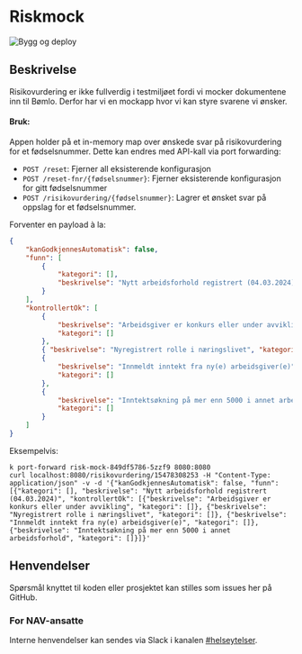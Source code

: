 # Riskmock

![Bygg og deploy](https://github.com/navikt/helse-sparkel-institusjonsopphold/workflows/Bygg%20og%20deploy/badge.svg)

## Beskrivelse

Risikovurdering er ikke fullverdig i testmiljøet fordi vi mocker dokumentene inn til Bømlo. Derfor har vi en mockapp
hvor vi kan styre svarene vi ønsker.

#### Bruk:

Appen holder på et in-memory map over ønskede svar på risikovurdering for et fødselsnummer. Dette kan endres med API-kall via port forwarding:

-   `POST /reset`: Fjerner all eksisterende konfigurasjon
-   `POST /reset-fnr/{fødselsnummer}`: Fjerner eksisterende konfigurasjon for gitt fødselsnummer
-   `POST /risikovurdering/{fødselsnummer}`: Lagrer et ønsket svar på oppslag for et fødselsnummer.

Forventer en payload à la:

```json
{
    "kanGodkjennesAutomatisk": false,
    "funn": [
        {
            "kategori": [],
            "beskrivelse": "Nytt arbeidsforhold registrert (04.03.2024)"
        }
    ],
    "kontrollertOk": [
        {
            "beskrivelse": "Arbeidsgiver er konkurs eller under avvikling",
            "kategori": []
        },
        { "beskrivelse": "Nyregistrert rolle i næringslivet", "kategori": [] },
        {
            "beskrivelse": "Innmeldt inntekt fra ny(e) arbeidsgiver(e)",
            "kategori": []
        },
        {
            "beskrivelse": "Inntektsøkning på mer enn 5000 i annet arbeidsforhold",
            "kategori": []
        }
    ]
}
```

Eksempelvis:

```shell
k port-forward risk-mock-849df5786-5zzf9 8080:8080
curl localhost:8080/risikovurdering/15478308253 -H "Content-Type: application/json" -v -d '{"kanGodkjennesAutomatisk": false, "funn": [{"kategori": [], "beskrivelse": "Nytt arbeidsforhold registrert (04.03.2024)", "kontrollertOk": [{"beskrivelse": "Arbeidsgiver er konkurs eller under avvikling", "kategori": []}, {"beskrivelse": "Nyregistrert rolle i næringslivet", "kategori": []}, {"beskrivelse": "Innmeldt inntekt fra ny(e) arbeidsgiver(e)", "kategori": []}, {"beskrivelse": "Inntektsøkning på mer enn 5000 i annet arbeidsforhold", "kategori": []}]}'
```

## Henvendelser

Spørsmål knyttet til koden eller prosjektet kan stilles som issues her på GitHub.

### For NAV-ansatte

Interne henvendelser kan sendes via Slack i kanalen [#helseytelser](https://nav-it.slack.com/archives/CD1KVMPJ6).
